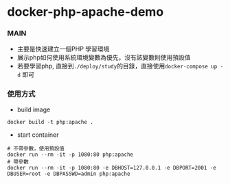 # docker-php-apache-demo
### MAIN
- 主要是快速建立一個PHP 學習環境
- 展示php如何使用系統環境變數為優先，沒有該變數則使用預設值
- 若要學習php, 直接到`./deploy/study`的目錄，直接使用`docker-compose up -d` 即可

### 使用方式
- build image
```
docker build -t php:apache .
```
- start container
```
# 不帶參數，使用預設值
docker run --rm -it -p 1080:80 php:apache
# 帶參數
docker run --rm -it -p 1080:80 -e DBHOST=127.0.0.1 -e DBPORT=2001 -e DBUSER=root -e DBPASSWD=admin php:apache
```


